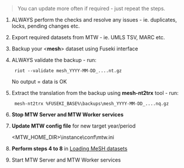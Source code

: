 > You can update more often if required - just repeat the steps.

1. ALWAYS perform the checks and resolve any issues - ie. duplicates, locks, pending changes etc.

2. Export required datasets from MTW - ie. UMLS TSV, MARC etc.

3. Backup your <**mesh**> dataset using Fuseki interface

4. ALWAYS validate the backup - run:
    
        riot --validate mesh_YYYY-MM-DD_....nt.gz

   No output = data is OK

5. Extract the translation from the backup using **mesh-nt2trx** tool - run:
    
        mesh-nt2trx %FUSEKI_BASE%\backups\mesh_YYYY-MM-DD_....nq.gz

6. **Stop MTW Server and MTW Worker services**

7. **Update MTW config file**  for new target year/period

    <MTW_HOME_DIR>\instance\conf\mtw.ini 

8. **Perform steps 4 to 8** in [Loading MeSH datasets](https://github.com/filak/MTW-MeSH/wiki/Loading-MeSH-datasets)

9. Start MTW Server and MTW Worker services